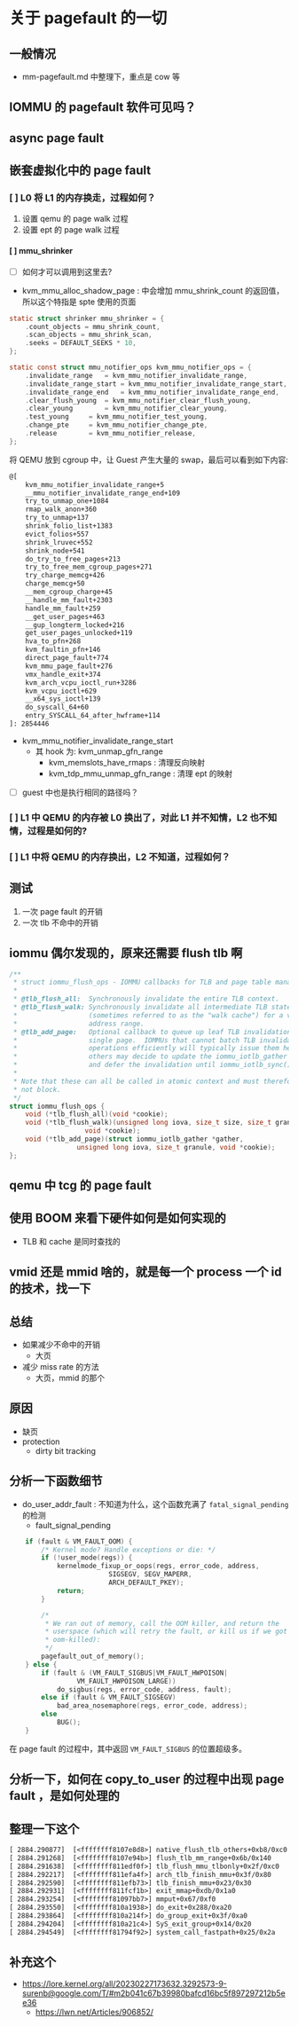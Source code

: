 # 关于 pagefault 的一切

## 一般情况
- mm-pagefault.md 中整理下，重点是 cow 等

## IOMMU 的 pagefault 软件可见吗？


## async page fault

## 嵌套虚拟化中的 page fault

### [ ]  L0 将 L1 的内存换走，过程如何？
1. 设置 qemu 的 page walk 过程
2. 设置 ept 的 page walk 过程

#### [ ] mmu_shrinker
- [ ] 如何才可以调用到这里去?

- kvm_mmu_alloc_shadow_page : 中会增加 mmu_shrink_count 的返回值，所以这个特指是 spte 使用的页面
```c
static struct shrinker mmu_shrinker = {
	.count_objects = mmu_shrink_count,
	.scan_objects = mmu_shrink_scan,
	.seeks = DEFAULT_SEEKS * 10,
};
```

```c
static const struct mmu_notifier_ops kvm_mmu_notifier_ops = {
	.invalidate_range	= kvm_mmu_notifier_invalidate_range,
	.invalidate_range_start	= kvm_mmu_notifier_invalidate_range_start,
	.invalidate_range_end	= kvm_mmu_notifier_invalidate_range_end,
	.clear_flush_young	= kvm_mmu_notifier_clear_flush_young,
	.clear_young		= kvm_mmu_notifier_clear_young,
	.test_young		= kvm_mmu_notifier_test_young,
	.change_pte		= kvm_mmu_notifier_change_pte,
	.release		= kvm_mmu_notifier_release,
};
```

将 QEMU 放到 cgroup 中，让 Guest 产生大量的 swap，最后可以看到如下内容:
```txt
@[
    kvm_mmu_notifier_invalidate_range+5
    __mmu_notifier_invalidate_range_end+109
    try_to_unmap_one+1084
    rmap_walk_anon+360
    try_to_unmap+137
    shrink_folio_list+1383
    evict_folios+557
    shrink_lruvec+552
    shrink_node+541
    do_try_to_free_pages+213
    try_to_free_mem_cgroup_pages+271
    try_charge_memcg+426
    charge_memcg+50
    __mem_cgroup_charge+45
    __handle_mm_fault+2303
    handle_mm_fault+259
    __get_user_pages+463
    __gup_longterm_locked+216
    get_user_pages_unlocked+119
    hva_to_pfn+268
    kvm_faultin_pfn+146
    direct_page_fault+774
    kvm_mmu_page_fault+276
    vmx_handle_exit+374
    kvm_arch_vcpu_ioctl_run+3286
    kvm_vcpu_ioctl+629
    __x64_sys_ioctl+139
    do_syscall_64+60
    entry_SYSCALL_64_after_hwframe+114
]: 2854446
```
- kvm_mmu_notifier_invalidate_range_start
  - 其 hook 为: kvm_unmap_gfn_range
    - kvm_memslots_have_rmaps : 清理反向映射
    - kvm_tdp_mmu_unmap_gfn_range : 清理 ept 的映射

- [ ] guest 中也是执行相同的路径吗？

### [ ]  L1 中 QEMU 的内存被 L0 换出了，对此 L1 并不知情，L2 也不知情，过程是如何的?
### [ ]  L1 中将 QEMU 的内存换出，L2 不知道，过程如何？

## 测试
1. 一次 page fault 的开销
2. 一次 tlb 不命中的开销

## iommu 偶尔发现的，原来还需要 flush tlb 啊
```c
/**
 * struct iommu_flush_ops - IOMMU callbacks for TLB and page table management.
 *
 * @tlb_flush_all:  Synchronously invalidate the entire TLB context.
 * @tlb_flush_walk: Synchronously invalidate all intermediate TLB state
 *                  (sometimes referred to as the "walk cache") for a virtual
 *                  address range.
 * @tlb_add_page:   Optional callback to queue up leaf TLB invalidation for a
 *                  single page.  IOMMUs that cannot batch TLB invalidation
 *                  operations efficiently will typically issue them here, but
 *                  others may decide to update the iommu_iotlb_gather structure
 *                  and defer the invalidation until iommu_iotlb_sync() instead.
 *
 * Note that these can all be called in atomic context and must therefore
 * not block.
 */
struct iommu_flush_ops {
	void (*tlb_flush_all)(void *cookie);
	void (*tlb_flush_walk)(unsigned long iova, size_t size, size_t granule,
			       void *cookie);
	void (*tlb_add_page)(struct iommu_iotlb_gather *gather,
			     unsigned long iova, size_t granule, void *cookie);
};
```

## qemu 中 tcg 的 page fault

## 使用 BOOM 来看下硬件如何是如何实现的
- TLB 和 cache 是同时查找的

## vmid 还是 mmid 啥的，就是每一个 process 一个 id 的技术，找一下

## 总结
- 如果减少不命中的开销
  - 大页
- 减少 miss rate 的方法
  - 大页，mmid 的那个

## 原因
  - 缺页
  - protection
    - dirty bit tracking

## 分析一下函数细节
- do_user_addr_fault : 不知道为什么，这个函数充满了 `fatal_signal_pending` 的检测
  - fault_signal_pending

```c
	if (fault & VM_FAULT_OOM) {
		/* Kernel mode? Handle exceptions or die: */
		if (!user_mode(regs)) {
			kernelmode_fixup_or_oops(regs, error_code, address,
						 SIGSEGV, SEGV_MAPERR,
						 ARCH_DEFAULT_PKEY);
			return;
		}

		/*
		 * We ran out of memory, call the OOM killer, and return the
		 * userspace (which will retry the fault, or kill us if we got
		 * oom-killed):
		 */
		pagefault_out_of_memory();
	} else {
		if (fault & (VM_FAULT_SIGBUS|VM_FAULT_HWPOISON|
			     VM_FAULT_HWPOISON_LARGE))
			do_sigbus(regs, error_code, address, fault);
		else if (fault & VM_FAULT_SIGSEGV)
			bad_area_nosemaphore(regs, error_code, address);
		else
			BUG();
	}
```
在 page fault 的过程中，其中返回 `VM_FAULT_SIGBUS` 的位置超级多。

## 分析一下，如何在 copy_to_user 的过程中出现 page fault ，是如何处理的

## 整理一下这个

```txt
[ 2884.290877]  [<ffffffff8107e8d8>] native_flush_tlb_others+0xb8/0xc0
[ 2884.291268]  [<ffffffff8107e94b>] flush_tlb_mm_range+0x6b/0x140
[ 2884.291638]  [<ffffffff811edf0f>] tlb_flush_mmu_tlbonly+0x2f/0xc0
[ 2884.292217]  [<ffffffff811efa4f>] arch_tlb_finish_mmu+0x3f/0x80
[ 2884.292590]  [<ffffffff811efb73>] tlb_finish_mmu+0x23/0x30
[ 2884.292931]  [<ffffffff811fcf1b>] exit_mmap+0xdb/0x1a0
[ 2884.293254]  [<ffffffff81097bb7>] mmput+0x67/0xf0
[ 2884.293550]  [<ffffffff810a1938>] do_exit+0x288/0xa20
[ 2884.293864]  [<ffffffff810a214f>] do_group_exit+0x3f/0xa0
[ 2884.294204]  [<ffffffff810a21c4>] SyS_exit_group+0x14/0x20
[ 2884.294549]  [<ffffffff81794f92>] system_call_fastpath+0x25/0x2a
```

## 补充这个
- https://lore.kernel.org/all/20230227173632.3292573-9-surenb@google.com/T/#m2b041c67b39980bafcd16bc5f897297212b5ee36
  - https://lwn.net/Articles/906852/
